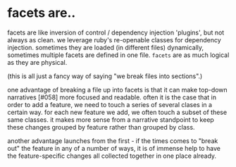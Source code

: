 # facets are..

facets are like inversion of control / dependency injection 'plugins', but
not always as clean. we leverage ruby's re-openable classes for dependency
injection. sometimes they are loaded (in different files) dynamically,
sometimes multiple facets are defined in one file. `facets` are as much
logical as they are physical.

(this is all just a fancy way of saying "we break files into sections".)

one advantage of breaking a file up into facets is that it can make top-down
narratives [#058] more focused and readable. often it is the case that in
order to add a feature, we need to touch a series of several clases in a
certain way. for each new feature we add, we often touch a subset of these
same classes. it makes more sense from a narrative standpoint to keep these
changes grouped by feature rather than grouped by class.

another advantage launches from the first - if the times comes to "break out"
the feature in any of a number of ways, it is of immense help to have the
feature-specific changes all collected together in one place already.
